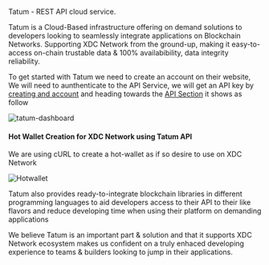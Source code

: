 Tatum - REST API cloud service.

Tatum is a Cloud-Based infrastructure offering on demand solutions to developers looking to seamlessly integrate applications on Blockchain Networks. Supporting XDC Network from the ground-up, making it easy-to-access on-chain trustable data & 100% availabibility, data integrity reliability.

To get started with Tatum we need to create an account on their website, We will need to aunthenticate to the API Service, we will get an API key by [creating and account](https://dashboard.tatum.io/sign-up) and heading towards the [API Section]() it shows as follow


![tatum-dashboard](https://user-images.githubusercontent.com/41552663/196106848-54c4e7c5-2eab-4324-bf5c-e701923a53ec.png)


#### Hot Wallet Creation for XDC Network using Tatum API

We are using cURL to create a hot-wallet as if so desire to use on XDC Network

![Hotwallet](https://user-images.githubusercontent.com/41552663/196111444-5a027ca6-8a2e-4e5c-9270-5abefd4fc207.gif)

Tatum also provides ready-to-integrate blockchain libraries in different programming languages to aid developers access to their API to their like flavors and reduce developing time when using their platform on demanding applications

We believe Tatum is an important part & solution and that it supports XDC Network ecosystem makes us confident on a truly enhaced developing experience to teams & builders looking to jump in their applications.